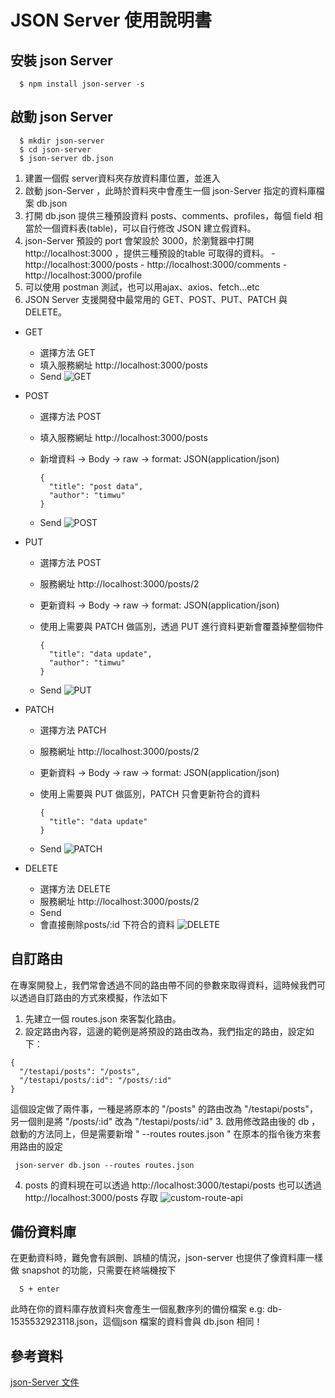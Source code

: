 # JSON Server 使用說明書

## 安裝 json Server
```
  $ npm install json-server -s
```
## 啟動 json Server
```
  $ mkdir json-server
  $ cd json-server
  $ json-server db.json
```
1. 建置一個假 server資料夾存放資料庫位置，並進入
2. 啟動 json-Server ，此時於資料夾中會產生一個 json-Server 指定的資料庫檔案 db.json
3. 打開 db.json 提供三種預設資料 posts、comments、profiles，每個 field 相當於一個資料表(table)，可以自行修改 JSON 建立假資料。
4. json-Server 預設的 port 會架設於 3000，於瀏覽器中打開 http://localhost:3000 ，提供三種預設的table 可取得的資料。
			- http://localhost:3000/posts
			- http://localhost:3000/comments
			- http://localhost:3000/profile
5. 可以使用 postman 測試，也可以用ajax、axios、fetch...etc
6. JSON Server 支援開發中最常用的 GET、POST、PUT、PATCH 與 DELETE。

  - GET
    - 選擇方法 GET 
    - 填入服務網址 http://localhost:3000/posts
    - Send
 			![GET](https://i.imgur.com/837GE3A.png)
				
  - POST
    - 選擇方法 POST  
    - 填入服務網址 http://localhost:3000/posts
    - 新增資料 → Body → raw → format: JSON(application/json)
    
		```
		{
		  "title": "post data",
		  "author": "timwu"
		}
		```
    - Send
				![POST](https://i.imgur.com/l0OPOun.png)
				
  - PUT
    - 選擇方法 POST  
    - 服務網址 http://localhost:3000/posts/2
    - 更新資料 → Body → raw → format: JSON(application/json)
    - 使用上需要與 PATCH 做區別，透過 PUT 進行資料更新會覆蓋掉整個物件
    
		```
		{
		  "title": "data update",
		  "author": "timwu"
		}
		```
    - Send
   	![PUT](https://i.imgur.com/NquSkK4.png) 
				
  - PATCH
    - 選擇方法 PATCH  
    - 服務網址 http://localhost:3000/posts/2
    - 更新資料 → Body → raw → format: JSON(application/json)
    - 使用上需要與 PUT 做區別，PATCH 只會更新符合的資料
    
		```
		{
		  "title": "data update"  
		}
		```
    - Send
    ![PATCH](https://i.imgur.com/he5sCAg.png)
  - DELETE
    - 選擇方法 DELETE  
    - 服務網址 http://localhost:3000/posts/2
    - Send
    - 會直接刪除posts/:id 下符合的資料
				![DELETE](https://i.imgur.com/luXX7Sr.png)
## 自訂路由
在專案開發上，我們常會透過不同的路由帶不同的參數來取得資料，這時候我們可以透過自訂路由的方式來模擬，作法如下
1. 先建立一個 routes.json 來客製化路由。
2. 設定路由內容，這邊的範例是將預設的路由改為，我們指定的路由，設定如下：
```
{
  "/testapi/posts": "/posts",
  "/testapi/posts/:id": "/posts/:id"
}
```
這個設定做了兩件事，一種是將原本的 "/posts" 的路由改為 "/testapi/posts"，另一個則是將 "/posts/:id" 改為 "/testapi/posts/:id"
3. 啟用修改路由後的 db ，啟動的方法同上，但是需要新增 " --routes routes.json " 在原本的指令後方來套用路由的設定
```
 json-server db.json --routes routes.json
```

4. posts 的資料現在可以透過 http://localhost:3000/testapi/posts 也可以透過 http://localhost:3000/posts 存取
![custom-route-api](https://i.imgur.com/kgG7BiR.png)
## 備份資料庫
在更動資料時，難免會有誤刪、誤植的情況，json-server 也提供了像資料庫一樣做 snapshot 的功能，只需要在終端機按下
```
  S + enter
``` 
此時在你的資料庫存放資料夾會產生一個亂數序列的備份檔案 e.g: db-1535532923118.json，這個json 檔案的資料會與 db.json 相同！

## 參考資料
[json-Server 文件](https://github.com/typicode/json-server)
